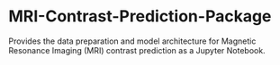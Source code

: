 # MRI-Contrast-Prediction-Package
Provides the data preparation and model architecture for Magnetic Resonance Imaging (MRI) contrast prediction as a Jupyter Notebook.

